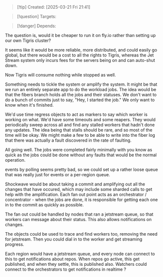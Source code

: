 
>[!tip] Created: [2025-03-21 Fri 21:41]

>[!question] Targets: 

>[!danger] Depends: 

The question is, would it be cheaper to run it on fly.io rather than setting up our own Tigris cluster? 

It seems like it would be more reliable, more distributed, and could easily go global, but there would be a cost to all the rights to Tigris, whereas the Jet Stream system only incurs fees for the servers being on and can auto-shut down. 

Now Tigris will consume nothing while stopped as well. 

Something needs to tickle the system or amplify the system. It might be that we run an entirely separate app to do the workload jobs. The idea would be that the fibers branch holds all the jobs and their statuses. We don't want to do a bunch of commits just to say, "Hey, I started the job." We only want to know when it's finished.

We'd use time regress objects to act as markers to say which worker is working on what. We'd have some timeouts and some reapers. They would periodically sweep across all and find any stalled workers that hadn't done any updates. The idea being that stalls should be rare, and so most of the time will be okay. We might make a few to be able to write into the fiber log that there was actually a fault discovered in the rate of faulting. 

All going well. The jobs were completed fairly minimally with you know as quick as the jobs could be done without any faults that would be the normal operation. 

events by polling seems pretty bad, so we could set up a rather loose queue that was really just for events or a per-region queue. 

Shockwave would be about taking a commit and amplifying out all the changes that have occured, which may include some sharded calls to get help with the amplification.  Each fan out point acts as an orchestrator / concentrator - when the jobs are done, it is responsible for getting each one in to the commit as quickly as possible.

The fan out could be handled by nodes that ran a jetstream queue, so that workers can message about their status.  This also allows notifications on changes.

The objects could be used to trace and find workers too, removing the need for jetstream.  Then you could dial in to the worker and get streaming progress.

Each region would have a jetstream queue, and every node can connect to this to get notifications about repos.  When repos go active, this get published, and when they settle, this is published also.
Watchers could connect to the orchestrators to get notifications in realtime ?